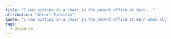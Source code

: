 ```yaml
---
title: "I was sitting in a chair in the patent office at Bern..."
attribution: "Albert Einstein"
quote: "I was sitting in a chair in the patent office at Bern when all of sudden a thought occurred to me: If a person falls freely he will not feel his own weight. I was startled. This simple thought made a deep impression on me. It impelled me toward a theory of gravitation."
tags:
  - Universe
---
```

